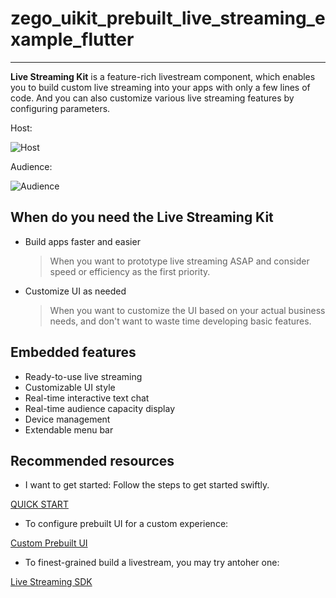 # zego_uikit_prebuilt_live_streaming_example_flutter

- - -


**Live Streaming Kit** is a feature-rich livestream component, which enables you to build custom live streaming into your apps with only a few lines of code. And you can also customize various live streaming features by configuring parameters.


Host:

![Host](https://storage.zego.im/sdk-doc/Pics/ZegoUIKit/Flutter/live/host_3.gif)

Audience:

![Audience](https://storage.zego.im/sdk-doc/Pics/ZegoUIKit/Flutter/live/audience_3.gif)


## When do you need the Live Streaming Kit

- Build apps faster and easier
  > When you want to prototype live streaming ASAP and consider speed or efficiency as the first priority. 

- Customize UI as needed
  > When you want to customize the UI based on your actual business needs, and don't want to waste time developing basic features.


## Embedded features

- Ready-to-use live streaming
- Customizable UI style
- Real-time interactive text chat
- Real-time audience capacity display
- Device management
- Extendable menu bar


## Recommended resources


- I want to get started: Follow the steps to get started swiftly.

[QUICK START](https://docs.zegocloud.com/article/14846)


- To configure prebuilt UI for a custom experience:

[Custom Prebuilt UI](https://docs.zegocloud.com/article/14878)

- To finest-grained build a livestream, you may try antoher one:

[Live Streaming SDK](https://docs.zegocloud.com/article/7926)

